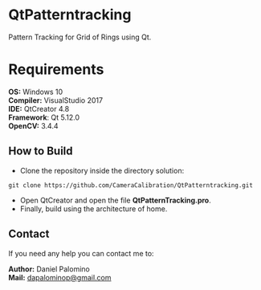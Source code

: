 # QtPatterntracking
Pattern Tracking for Grid of Rings using Qt.

# Requirements

**OS:** Windows 10 <br/>
**Compiler:** VisualStudio 2017 <br/>
**IDE:** QtCreator 4.8 <br/>
**Framework**: Qt 5.12.0 <br/>
**OpenCV:** 3.4.4

## How to Build

 *  Clone the repository inside the directory solution:
 
 ``
 git clone https://github.com/CameraCalibration/QtPatterntracking.git
 ``
 
 *  Open QtCreator and open the file **QtPatternTracking.pro**.
 *  Finally, build using the architecture of home.
 
## Contact
If you need any help you can contact me to:
 
**Author:** Daniel Palomino <br/>
**Mail:**   dapalominop@gmail.com
